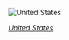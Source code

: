 
![United States](https://www.gstatic.com/prettyearth/assets/full/1253.jpg)

*[United States](https://www.google.com/maps/@37.07604,-110.3023,14z/data=!3m1!1e3)*
